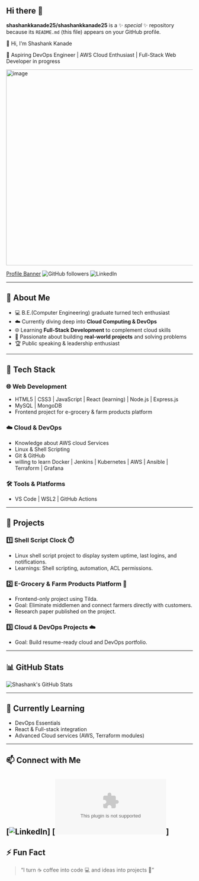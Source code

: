 ## Hi there 👋


**shashankkanade25/shashankkanade25** is a ✨ _special_ ✨ repository because its `README.md` (this file) appears on your GitHub profile.

👋 Hi, I'm Shashank Kanade

🚀 Aspiring DevOps Engineer | AWS Cloud Enthusiast | Full-Stack Web Developer in progress  

<img width="2003" height="529" alt="image" src="https://github.com/user-attachments/assets/d8aa01ba-1e13-4ce3-9838-f1a25ec3e90e" />


[Profile Banner](https://img.shields.io/badge/Status-Actively_Learning-brightgreen) ![GitHub followers](https://img.shields.io/github/followers/your-github-username?style=social) ![LinkedIn](https://img.shields.io/badge/LinkedIn-Connect-blue?style=flat-square&logo=linkedin)  

---

## 🧑 About Me
- 💻 B.E.(Computer Engineering) graduate turned tech enthusiast
- ☁️ Currently diving deep into **Cloud Computing & DevOps**
- 🌐 Learning **Full-Stack Development** to complement cloud skills
- 🎯 Passionate about building **real-world projects** and solving problems
- 🏆 Public speaking & leadership enthusiast

---

## 🔧 Tech Stack
### 🌐 Web Development
- HTML5 | CSS3 | JavaScript | React (learning) | Node.js | Express.js
- MySQL | MongoDB
- Frontend project for e-grocery & farm products platform

### ☁️ Cloud & DevOps
- Knowledge about AWS cloud Services
- Linux & Shell Scripting
- Git & GitHub
- willing to learn Docker | Jenkins | Kubernetes | AWS | Ansible | Terraform | Grafana

### 🛠 Tools & Platforms
- VS Code | WSL2 | GitHub Actions

---

## 📂 Projects
### 1️⃣ Shell Script Clock ⏱️
- Linux shell script project to display system uptime, last logins, and notifications.
- Learnings: Shell scripting, automation, ACL permissions.

### 2️⃣ E-Grocery & Farm Products Platform 🥕
- Frontend-only project using Tilda.
- Goal: Eliminate middlemen and connect farmers directly with customers.
- Research paper published on the project.

### 3️⃣ Cloud & DevOps Projects ☁️
- Goal: Build resume-ready cloud and DevOps portfolio.

---

## 📊 GitHub Stats
![Shashank's GitHub Stats](https://github-readme-stats.vercel.app/api?username=your-github-username&show_icons=true&theme=radical)

---

## 🌱 Currently Learning
- DevOps Essentials
- React & Full-stack integration
- Advanced Cloud services (AWS, Terraform modules)

---

## 📫 Connect with Me
[![LinkedIn](www.linkedin.com/in/shashank-kanade25)]
[![Gmail](shashankkanade07@gmail.com)]
---

## ⚡ Fun Fact
> “I turn ☕ coffee into code 💻 and ideas into projects 🚀”

